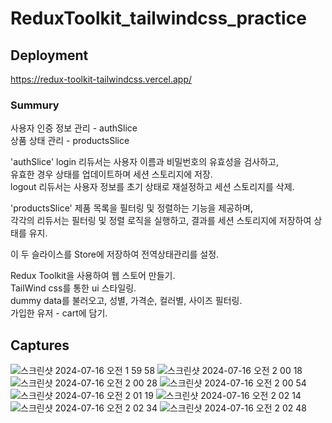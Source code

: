 # ReduxToolkit_tailwindcss_practice

## Deployment 
https://redux-toolkit-tailwindcss.vercel.app/

### Summury

사용자 인증 정보 관리 - authSlice</br>
상품 상태 관리 - productsSlice

'authSlice'
login 리듀서는 사용자 이름과 비밀번호의 유효성을 검사하고,</br>
유효한 경우 상태를 업데이트하며 세션 스토리지에 저장.</br>
logout 리듀서는 사용자 정보를 초기 상태로 재설정하고 세션 스토리지를 삭제.

'productsSlice'
제품 목록을 필터링 및 정렬하는 기능을 제공하며,</br>
각각의 리듀서는 필터링 및 정렬 로직을 실행하고, 결과를 세션 스토리지에 저장하여 상태를 유지.

이 두 슬라이스를 Store에 저장하여 전역상태관리를 설정.

Redux Toolkit을 사용하여 웹 스토어 만들기.</br>
TailWind css를 통한 ui 스타일링.</br>
dummy data를 불러오고, 성별, 가격순, 컬러별, 사이즈 필터링.</br>
가입한 유저 - cart에 담기.

## Captures 

![스크린샷 2024-07-16 오전 1 59 58](https://github.com/user-attachments/assets/e62915a2-64cf-4d4c-ab87-304be919cbe6)
![스크린샷 2024-07-16 오전 2 00 18](https://github.com/user-attachments/assets/521db885-690f-49e8-a887-77edbf9f9c72)
![스크린샷 2024-07-16 오전 2 00 28](https://github.com/user-attachments/assets/dacaa8d1-7c90-4fa8-b945-b1215c3b4d42)
![스크린샷 2024-07-16 오전 2 00 54](https://github.com/user-attachments/assets/efa25c13-aba5-45de-a03c-26fa53bd07e1)
![스크린샷 2024-07-16 오전 2 01 19](https://github.com/user-attachments/assets/8edff967-0728-45fa-9a50-936bd3c4ae27)
![스크린샷 2024-07-16 오전 2 02 14](https://github.com/user-attachments/assets/367a7a32-a350-4544-9b1a-8d8b8a9f99d3)
![스크린샷 2024-07-16 오전 2 02 34](https://github.com/user-attachments/assets/8c5ddd7f-8122-482f-a32b-60e84ffe5215)
![스크린샷 2024-07-16 오전 2 02 48](https://github.com/user-attachments/assets/771aba20-edb4-4a14-ab14-3caa010cd0fa)
